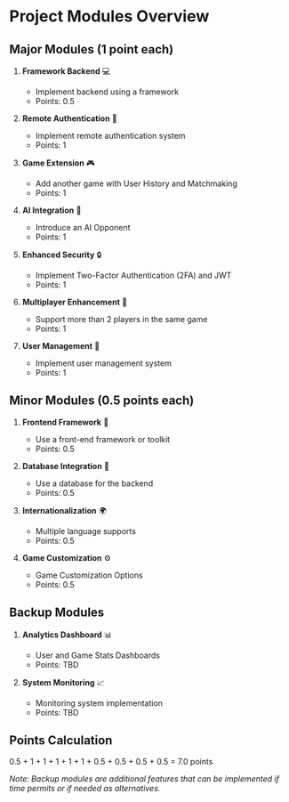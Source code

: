 # Project Modules Overview

## Major Modules (1 point each)
1. **Framework Backend** 💻
   - Implement backend using a framework
   - Points: 0.5

2. **Remote Authentication** 🔐
   - Implement remote authentication system
   - Points: 1

3. **Game Extension** 🎮
   - Add another game with User History and Matchmaking
   - Points: 1

4. **AI Integration** 🤖
   - Introduce an AI Opponent
   - Points: 1

5. **Enhanced Security** 🔒
   - Implement Two-Factor Authentication (2FA) and JWT
   - Points: 1

6. **Multiplayer Enhancement** 👥
   - Support more than 2 players in the same game
   - Points: 1

7. **User Management** 👥
   - Implement user management system
   - Points: 1

## Minor Modules (0.5 points each)
1. **Frontend Framework** 🎨
   - Use a front-end framework or toolkit
   - Points: 0.5

2. **Database Integration** 💾
   - Use a database for the backend
   - Points: 0.5

3. **Internationalization** 🌍
   - Multiple language supports
   - Points: 0.5

4. **Game Customization** ⚙️
   - Game Customization Options
   - Points: 0.5

## Backup Modules
1. **Analytics Dashboard** 📊
   - User and Game Stats Dashboards
   - Points: TBD

2. **System Monitoring** 📈
   - Monitoring system implementation
   - Points: TBD

## Points Calculation
0.5 + 1 + 1 + 1 + 1 + 1 + 0.5 + 0.5 + 0.5 + 0.5 = 7.0 points

_Note: Backup modules are additional features that can be implemented if time permits or if needed as alternatives._
